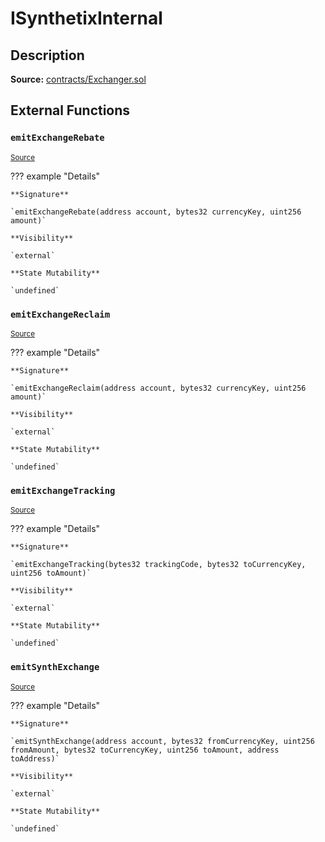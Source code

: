 # ISynthetixInternal

## Description

**Source:** [contracts/Exchanger.sol](https://github.com/Synthetixio/synthetix/tree/v2.39.1/contracts/Exchanger.sol)

## External Functions

### `emitExchangeRebate`

<sub>[Source](https://github.com/Synthetixio/synthetix/tree/v2.39.1/contracts/Exchanger.sol#L53)</sub>

??? example "Details"

    **Signature**

    `emitExchangeRebate(address account, bytes32 currencyKey, uint256 amount)`

    **Visibility**

    `external`

    **State Mutability**

    `undefined`

### `emitExchangeReclaim`

<sub>[Source](https://github.com/Synthetixio/synthetix/tree/v2.39.1/contracts/Exchanger.sol#L47)</sub>

??? example "Details"

    **Signature**

    `emitExchangeReclaim(address account, bytes32 currencyKey, uint256 amount)`

    **Visibility**

    `external`

    **State Mutability**

    `undefined`

### `emitExchangeTracking`

<sub>[Source](https://github.com/Synthetixio/synthetix/tree/v2.39.1/contracts/Exchanger.sol#L32)</sub>

??? example "Details"

    **Signature**

    `emitExchangeTracking(bytes32 trackingCode, bytes32 toCurrencyKey, uint256 toAmount)`

    **Visibility**

    `external`

    **State Mutability**

    `undefined`

### `emitSynthExchange`

<sub>[Source](https://github.com/Synthetixio/synthetix/tree/v2.39.1/contracts/Exchanger.sol#L38)</sub>

??? example "Details"

    **Signature**

    `emitSynthExchange(address account, bytes32 fromCurrencyKey, uint256 fromAmount, bytes32 toCurrencyKey, uint256 toAmount, address toAddress)`

    **Visibility**

    `external`

    **State Mutability**

    `undefined`
